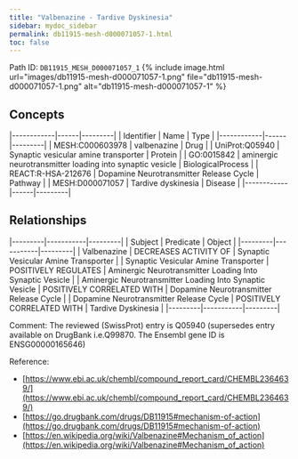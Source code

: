 ```yaml
---
title: "Valbenazine - Tardive Dyskinesia"
sidebar: mydoc_sidebar
permalink: db11915-mesh-d000071057-1.html
toc: false 
---
```



Path ID: `DB11915_MESH_D000071057_1`
{% include image.html url="images/db11915-mesh-d000071057-1.png" file="db11915-mesh-d000071057-1.png" alt="db11915-mesh-d000071057-1" %}

## Concepts

|------------|------|---------|
| Identifier | Name | Type    |
|------------|------|---------|
| MESH:C000603978 | valbenazine | Drug |
| UniProt:Q05940 | Synaptic vesicular amine transporter | Protein |
| GO:0015842 | aminergic neurotransmitter loading into synaptic vesicle | BiologicalProcess |
| REACT:R-HSA-212676 | Dopamine Neurotransmitter Release Cycle | Pathway |
| MESH:D000071057 | Tardive dyskinesia | Disease |
|------------|------|---------|

## Relationships

|---------|-----------|---------|
| Subject | Predicate | Object  |
|---------|-----------|---------|
| Valbenazine | DECREASES ACTIVITY OF | Synaptic Vesicular Amine Transporter |
| Synaptic Vesicular Amine Transporter | POSITIVELY REGULATES | Aminergic Neurotransmitter Loading Into Synaptic Vesicle |
| Aminergic Neurotransmitter Loading Into Synaptic Vesicle | POSITIVELY CORRELATED WITH | Dopamine Neurotransmitter Release Cycle |
| Dopamine Neurotransmitter Release Cycle | POSITIVELY CORRELATED WITH | Tardive Dyskinesia |
|---------|-----------|---------|

Comment: The reviewed (SwissProt) entry is Q05940 (supersedes entry available on DrugBank i.e.Q99870. The Ensembl gene ID is ENSG00000165646)

Reference: 
  - [https://www.ebi.ac.uk/chembl/compound_report_card/CHEMBL2364639/](https://www.ebi.ac.uk/chembl/compound_report_card/CHEMBL2364639/)
  - [https://go.drugbank.com/drugs/DB11915#mechanism-of-action](https://go.drugbank.com/drugs/DB11915#mechanism-of-action)
  - [https://en.wikipedia.org/wiki/Valbenazine#Mechanism_of_action](https://en.wikipedia.org/wiki/Valbenazine#Mechanism_of_action)

